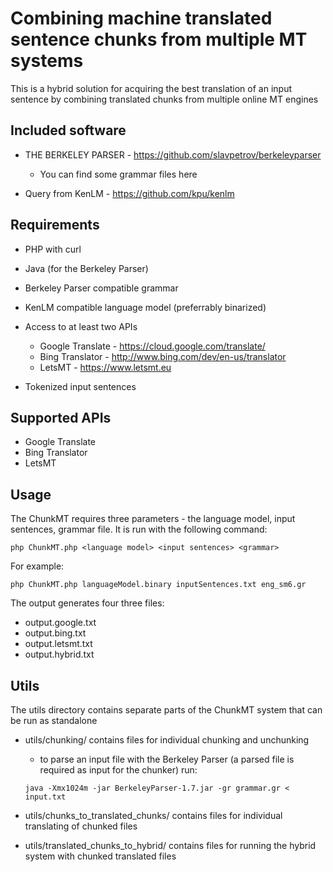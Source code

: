 Combining machine translated sentence chunks from multiple MT systems
===================================

This is a hybrid solution for acquiring the best translation of an input sentence by combining translated chunks from multiple online MT engines 

Included software
---------

* THE BERKELEY PARSER - https://github.com/slavpetrov/berkeleyparser
	
	* You can find some grammar files here
	
* Query from KenLM - https://github.com/kpu/kenlm

Requirements
---------

* PHP with curl

* Java (for the Berkeley Parser)

* Berkeley Parser compatible grammar

* KenLM compatible language model (preferrably binarized)

* Access to at least two APIs

  * Google Translate - https://cloud.google.com/translate/
  * Bing Translator - http://www.bing.com/dev/en-us/translator
  * LetsMT - https://www.letsmt.eu

* Tokenized input sentences

Supported APIs
-----------

* Google Translate
* Bing Translator
* LetsMT

Usage
-----------

The ChunkMT requires three parameters - the language model, input sentences, grammar file. It is run with the following command:

```
php ChunkMT.php <language model> <input sentences> <grammar>
```

For example:

```
php ChunkMT.php languageModel.binary inputSentences.txt eng_sm6.gr
```

The output generates four three files:

* output.google.txt
* output.bing.txt
* output.letsmt.txt
* output.hybrid.txt

Utils
-----------

The utils directory contains separate parts of the ChunkMT system that can be run as standalone

* utils/chunking/ contains files for individual chunking and unchunking
	* to parse an input file with the Berkeley Parser (a parsed file is required as input for the chunker) run:
	
	```
	java -Xmx1024m -jar BerkeleyParser-1.7.jar -gr grammar.gr < input.txt
	```
	
* utils/chunks_to_translated_chunks/ contains files for individual translating of chunked files
* utils/translated_chunks_to_hybrid/ contains files for running the hybrid system with chunked translated files


